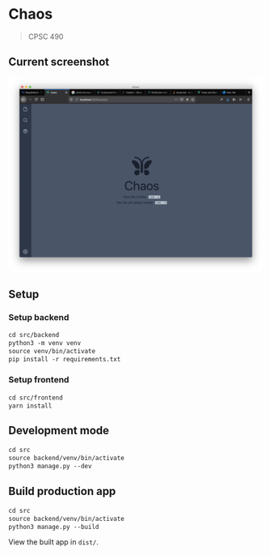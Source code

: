 # Chaos

> CPSC 490

## Current screenshot

![Current Screenshot](./docs/screenshots/current.png)

## Setup

### Setup backend

```
cd src/backend
python3 -m venv venv
source venv/bin/activate
pip install -r requirements.txt
```

### Setup frontend

```
cd src/frontend
yarn install
```

## Development mode

```
cd src
source backend/venv/bin/activate
python3 manage.py --dev
```

## Build production app

```
cd src
source backend/venv/bin/activate
python3 manage.py --build
```

View the built app in `dist/`.